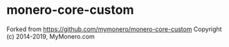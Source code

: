 # monero-core-custom

Forked from https://github.com/mymonero/monero-core-custom
Copyright (c) 2014-2019, MyMonero.com
